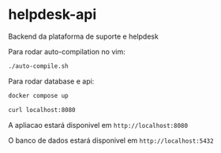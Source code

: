 # helpdesk-api
Backend da plataforma de suporte e helpdesk

Para rodar auto-compilation no vim:
```sh
./auto-compile.sh
```

Para rodar database e api:
```sh
docker compose up

curl localhost:8080
```

A apliacao estará disponivel em `http://localhost:8080`

O banco de dados estará disponivel em `http://localhost:5432`
